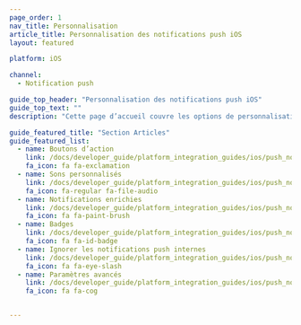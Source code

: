 ```yaml
---
page_order: 1
nav_title: Personnalisation
article_title: Personnalisation des notifications push iOS
layout: featured

platform: iOS

channel:
  - Notification push

guide_top_header: "Personnalisation des notifications push iOS"
guide_top_text: ""
description: "Cette page d’accueil couvre les options de personnalisation des notifications push du SDK Braze iOS, notamment les boutons d’action, les sons personnalisés, les notifications enrichies, les badges, etc."

guide_featured_title: "Section Articles"
guide_featured_list:
  - name: Boutons d’action
    link: /docs/developer_guide/platform_integration_guides/ios/push_notifications/customization/action_buttons/
    fa_icon: fa fa-exclamation
  - name: Sons personnalisés
    link: /docs/developer_guide/platform_integration_guides/ios/push_notifications/customization/custom_sounds/
    fa_icon: fa-regular fa-file-audio
  - name: Notifications enrichies
    link: /docs/developer_guide/platform_integration_guides/ios/push_notifications/customization/rich_notifications/
    fa_icon: fa fa-paint-brush
  - name: Badges
    link: /docs/developer_guide/platform_integration_guides/ios/push_notifications/customization/badges/
    fa_icon: fa fa-id-badge
  - name: Ignorer les notifications push internes
    link: /docs/developer_guide/platform_integration_guides/ios/push_notifications/customization/ignoring_internal_push/
    fa_icon: fa fa-eye-slash
  - name: Paramètres avancés
    link: /docs/developer_guide/platform_integration_guides/ios/push_notifications/customization/advanced_settings/
    fa_icon: fa fa-cog


---
```

<br><br>